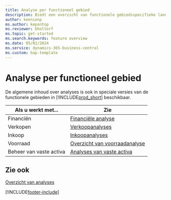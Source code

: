 ```yaml
---
title: Analyse per functioneel gebied
description: Biedt een overzicht van functionele gebiedsspecifieke landingspagina's voor analyses in Business Central.
author: kennienp
ms.author: kepontop
ms.reviewer: bholtorf
ms.topic: get-started
ms.search.keywords: feature overview
ms.date: 05/01/2024
ms.service: dynamics-365-business-central
ms.custom: bap-template
---
```


# Analyse per functioneel gebied

De algemene inhoud over analyses is ook in speciale versies van de functionele gebieden in [!INCLUDE[prod_short](includes/prod_short.md)] beschikbaar. 

| Als u werkt met... | Zie |
| --- | --- |
| Financiën | [Financiële analyse](bi.md) |
| Verkopen | [Verkoopanalyses](sales-analytics-overview.md) |
| Inkoop | [Inkoopanalyses](purchasing-analytics-overview.md) |
| Voorraad | [Overzicht van voorraadanalyse](inventory-analytics-overview.md) |
| Beheer van vaste activa | [Analyses van vaste activa](fa-analytics-overview.md) |


## Zie ook

[Overzicht van analyses](reports-bi-reporting.md)  

[!INCLUDE[footer-include](includes/footer-banner.md)]
